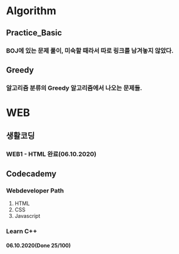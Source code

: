 # Algorithm

## Practice_Basic
### BOJ에 있는 문제 풀이, 미숙할 때라서 따로 링크를 남겨놓지 않았다.

## Greedy
### 알고리즘 분류의 Greedy 알고리즘에서 나오는 문제들.

# WEB

## 생활코딩 
###  WEB1 - HTML 완료(06.10.2020)
## Codecademy
### Webdeveloper Path
1. HTML
2. CSS
3. Javascript
### Learn C++
#### 06.10.2020(Done 25/100)

